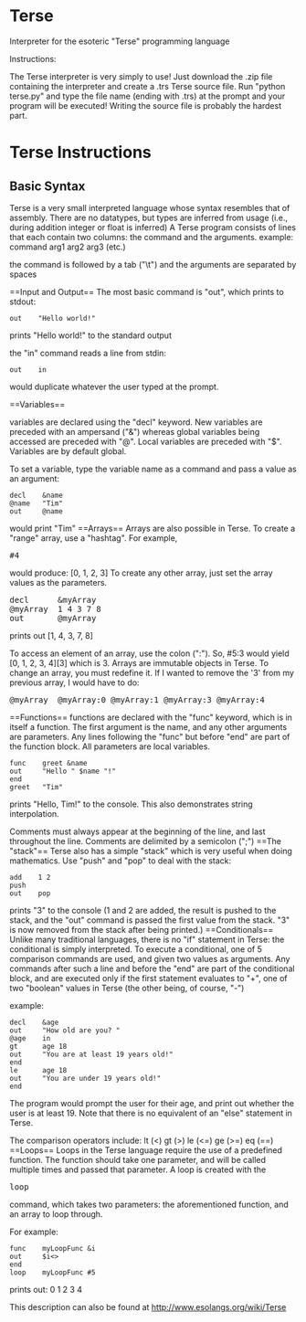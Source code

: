 Terse
=====

Interpreter for the esoteric "Terse" programming language

Instructions:

The Terse interpreter is very simply to use! Just download the .zip file containing the interpreter and create a .trs Terse
source file. Run "python terse.py" and type the file name (ending with .trs) at the prompt and your program will be 
executed! Writing the source file is probably the hardest part. 


Terse Instructions
==================

<h2>Basic Syntax</h2>

Terse is a very small interpreted language whose syntax resembles that of assembly. There are no datatypes, but types are inferred from usage (i.e., during addition integer or float is inferred)
A Terse program consists of lines that each contain two columns: the command and the arguments.
example:
    command    arg1 arg2 arg3 (etc.)

the command is followed by a tab ("\t") and the arguments are separated by spaces

==Input and Output==
The most basic command is "out", which prints to stdout:

    out    "Hello world!"
prints "Hello world!" to the standard output

the "in" command reads a line from stdin:

    out    in

would duplicate whatever the user typed at the prompt.

==Variables==

variables are declared using the "decl" keyword. New variables are preceded with an ampersand ("&") whereas global variables being accessed are preceded with "@". Local variables are preceded with "$". Variables are by default global.

To set a variable, type the variable name as a command and pass a value as an argument:

    decl    &name
    @name   "Tim"
    out     @name

would print "Tim"
==Arrays==
Arrays are also possible in Terse. To create a "range" array, use a "hashtag". For example, <pre>#4</pre> would produce: [0, 1, 2, 3]
To create any other array, just set the array values as the parameters.

<pre>
decl      &myArray
@myArray  1 4 3 7 8
out       @myArray
</pre>
prints out [1, 4, 3, 7, 8]

To access an element of an array, use the colon (":"). So, #5:3 would yield [0, 1, 2, 3, 4][3] which is 3.
Arrays are immutable objects in Terse. To change an array, you must redefine it. If I wanted to remove the '3' from my previous array, I would have to do:

<pre>
@myArray  @myArray:0 @myArray:1 @myArray:3 @myArray:4
</pre>

==Functions==
functions are declared with the "func" keyword, which is in itself a function. The first argument is the name, and any other arguments are parameters. Any lines following the "func" but before "end" are part of the function block. All parameters are local variables.

    func    greet &name
    out     "Hello " $name "!"
    end
    greet   "Tim"

prints "Hello, Tim!" to the console.
This also demonstrates string interpolation.

Comments must always appear at the beginning of the line, and last throughout the line. Comments are delimited by a semicolon (";")
==The "stack"==
Terse also has a simple "stack" which is very useful when doing mathematics. Use "push" and "pop" to deal with the stack:

    add    1 2
    push
    out    pop

prints "3" to the console (1 and 2 are added, the result is pushed to the stack, and the "out" command is passed the first value from the stack. "3" is now removed from the stack after being printed.)
==Conditionals==
Unlike many traditional languages, there is no "if" statement in Terse: the conditional is simply interpreted. To execute a conditional, one of 5 comparison commands are used, and given two values as arguments. Any commands after such a line and before the "end" are part of the conditional block, and are executed only if the first statement evaluates to "+", one of two "boolean" values in Terse (the other being, of course, "-")

example:

    decl    &age
    out     "How old are you? "
    @age    in
    gt      age 18
    out     "You are at least 19 years old!"
    end
    le      age 18
    out     "You are under 19 years old!"
    end

The program would prompt the user for their age, and print out whether the user is at least 19. Note that there is no equivalent of an "else" statement in Terse.

The comparison operators include:
    lt (<)
    gt (>)
    le (<=)
    ge (>=)
    eq (==)
==Loops==
Loops in the Terse language require the use of a predefined function. The function should take one parameter, and will be called multiple times and passed that parameter. A loop is created with the <pre>loop</pre> command, which takes two parameters: the aforementioned function, and an array to loop through.

For example:

    func    myLoopFunc &i
    out     $i<>
    end
    loop    myLoopFunc #5

prints out:
0
1
2
3
4

This description can also be found at http://www.esolangs.org/wiki/Terse
